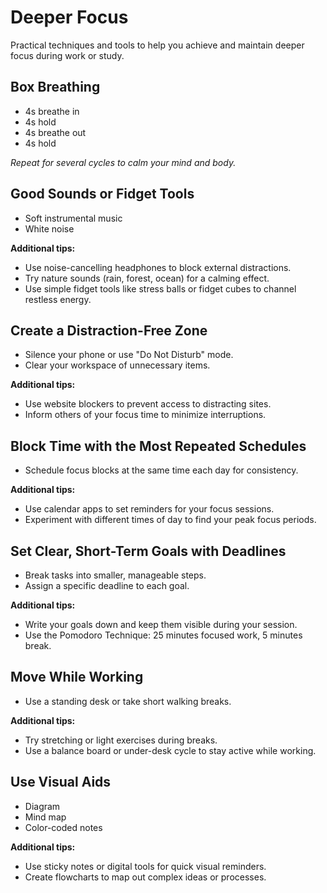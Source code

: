# Deeper Focus

Practical techniques and tools to help you achieve and maintain deeper focus during work or study.

## Box Breathing

- 4s breathe in
- 4s hold
- 4s breathe out
- 4s hold

_Repeat for several cycles to calm your mind and body._

## Good Sounds or Fidget Tools

- Soft instrumental music
- White noise

**Additional tips:**

- Use noise-cancelling headphones to block external distractions.
- Try nature sounds (rain, forest, ocean) for a calming effect.
- Use simple fidget tools like stress balls or fidget cubes to channel restless energy.

## Create a Distraction-Free Zone

- Silence your phone or use "Do Not Disturb" mode.
- Clear your workspace of unnecessary items.

**Additional tips:**

- Use website blockers to prevent access to distracting sites.
- Inform others of your focus time to minimize interruptions.

## Block Time with the Most Repeated Schedules

- Schedule focus blocks at the same time each day for consistency.

**Additional tips:**

- Use calendar apps to set reminders for your focus sessions.
- Experiment with different times of day to find your peak focus periods.

## Set Clear, Short-Term Goals with Deadlines

- Break tasks into smaller, manageable steps.
- Assign a specific deadline to each goal.

**Additional tips:**

- Write your goals down and keep them visible during your session.
- Use the Pomodoro Technique: 25 minutes focused work, 5 minutes break.

## Move While Working

- Use a standing desk or take short walking breaks.

**Additional tips:**

- Try stretching or light exercises during breaks.
- Use a balance board or under-desk cycle to stay active while working.

## Use Visual Aids

- Diagram
- Mind map
- Color-coded notes

**Additional tips:**

- Use sticky notes or digital tools for quick visual reminders.
- Create flowcharts to map out complex ideas or processes.
